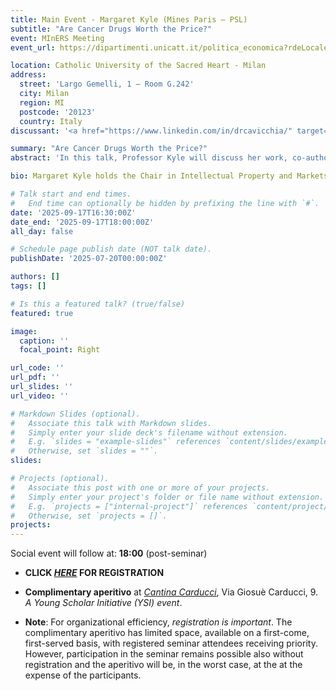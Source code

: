 ```yaml
---
title: Main Event - Margaret Kyle (Mines Paris – PSL)
subtitle: "Are Cancer Drugs Worth the Price?"
event: MInERS Meeting
event_url: https://dipartimenti.unicatt.it/politica_economica?rdeLocaleAttr=en

location: Catholic University of the Sacred Heart - Milan
address:
  street: 'Largo Gemelli, 1 – Room G.242'
  city: Milan
  region: MI
  postcode: '20123'
  country: Italy
discussant: '<a href="https://www.linkedin.com/in/drcavicchia/" target="_blank">Demetrio Cavicchia</a> (Head of IP of Angelini Industries)'

summary: "Are Cancer Drugs Worth the Price?"
abstract: 'In this talk, Professor Kyle will discuss her work, co-authored with Pierre Dubois, on the effect of pharmaceutical innovation on cancer mortality rates. Cancer is a leading cause of death in developed countries, and cancer treatments are the top category of pharmaceutical spending in the United States and Europe. This paper investigates whether novel cancer therapies reduce mortality and their cost per statistical life year saved. The study analyzes data from 24 countries and 22 cancer sites over 20 years, examining the causal relationship between the availability of approved treatments and cancer-specific mortality.'

bio: Margaret Kyle holds the Chair in Intellectual Property and Markets for Technology at Mines-Paris PSL. She has previously held academic positions at the Toulouse School of Economics, London Business School, Duke University, Carnegie Mellon University, and was a visiting professor at Kellogg School of Management and the University of Hong Kong. Her research focuses on innovation, productivity, and competition, particularly in the pharmaceutical industry.

# Talk start and end times.
#   End time can optionally be hidden by prefixing the line with `#`.
date: '2025-09-17T16:30:00Z'
date_end: '2025-09-17T18:00:00Z'
all_day: false

# Schedule page publish date (NOT talk date).
publishDate: '2025-07-20T00:00:00Z'

authors: []
tags: []

# Is this a featured talk? (true/false)
featured: true

image:
  caption: ''
  focal_point: Right

url_code: ''
url_pdf: ''
url_slides: ''
url_video: ''

# Markdown Slides (optional).
#   Associate this talk with Markdown slides.
#   Simply enter your slide deck's filename without extension.
#   E.g. `slides = "example-slides"` references `content/slides/example-slides.md`.
#   Otherwise, set `slides = ""`.
slides:

# Projects (optional).
#   Associate this post with one or more of your projects.
#   Simply enter your project's folder or file name without extension.
#   E.g. `projects = ["internal-project"]` references `content/project/deep-learning/index.md`.
#   Otherwise, set `projects = []`.
projects:
---
```

Social event will follow at: **18:00** (post-seminar)

- **CLICK [_HERE_](https://forms.office.com/r/uMgUPFbB7i) FOR REGISTRATION**

- **Complimentary aperitivo** at [_Cantina Carducci_](https://g.co/kgs/kfGAZAc), Via Giosuè Carducci, 9.
_A Young Scholar Initiative (YSI) event_.

- **Note**: For organizational efficiency, _registration is important_. The complimentary aperitivo has limited space, available on a first-come, first-served basis, with registered seminar attendees receiving priority. However, participation in the seminar remains possible also without registration and the aperitivo will be, in the worst case, at the at the expense of the participants.
